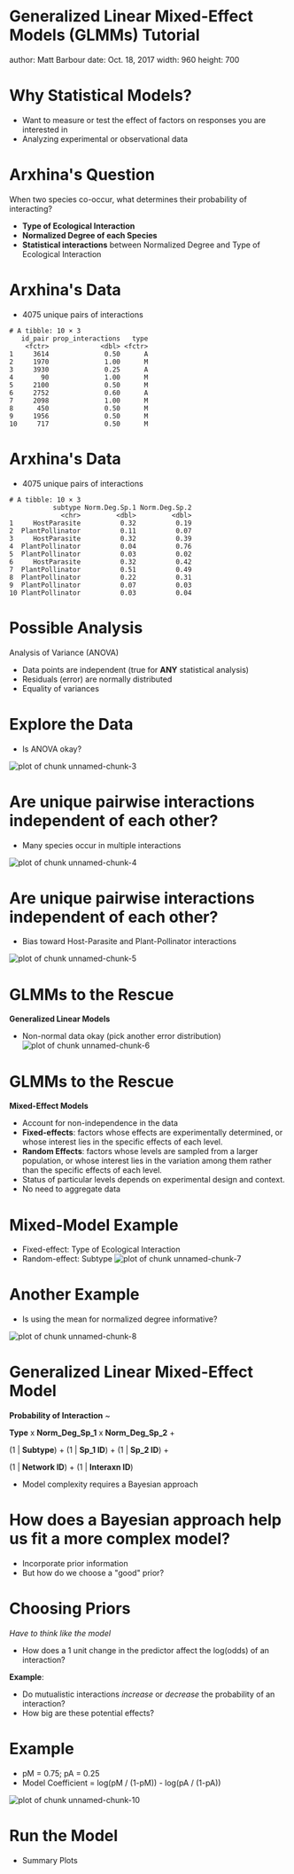 Generalized Linear Mixed-Effect Models (GLMMs) Tutorial
==========================================================
author: Matt Barbour
date: Oct. 18, 2017
width: 960
height: 700


Why Statistical Models?
=============================
- Want to measure or test the effect of factors on responses you are interested in
- Analyzing experimental or observational data


Arxhina's Question
========================================================

When two species co-occur, what determines their probability of interacting?
- **Type of Ecological Interaction**
- **Normalized Degree of each Species**
- **Statistical interactions** between Normalized Degree and Type of Ecological Interaction


Arxhina's Data
========================================================

- 4075 unique pairs of interactions


```
# A tibble: 10 × 3
   id_pair prop_interactions   type
    <fctr>             <dbl> <fctr>
1     3614              0.50      A
2     1970              1.00      M
3     3930              0.25      A
4       90              1.00      M
5     2100              0.50      M
6     2752              0.60      A
7     2098              1.00      M
8      450              0.50      M
9     1956              0.50      M
10     717              0.50      M
```

Arxhina's Data
========================================================

- 4075 unique pairs of interactions

```
# A tibble: 10 × 3
           subtype Norm.Deg.Sp.1 Norm.Deg.Sp.2
             <chr>         <dbl>         <dbl>
1     HostParasite          0.32          0.19
2  PlantPollinator          0.11          0.07
3     HostParasite          0.32          0.39
4  PlantPollinator          0.04          0.76
5  PlantPollinator          0.03          0.02
6     HostParasite          0.32          0.42
7  PlantPollinator          0.51          0.49
8  PlantPollinator          0.22          0.31
9  PlantPollinator          0.07          0.03
10 PlantPollinator          0.03          0.04
```

Possible Analysis
=========================
Analysis of Variance (ANOVA)
- Data points are independent (true for **ANY** statistical analysis)
- Residuals (error) are normally distributed
- Equality of variances


Explore the Data
=======================
- Is ANOVA okay?

![plot of chunk unnamed-chunk-3](GLMM_tutorial-figure/unnamed-chunk-3-1.png)


Are unique pairwise interactions independent of each other?
===========================================================
- Many species occur in multiple interactions

![plot of chunk unnamed-chunk-4](GLMM_tutorial-figure/unnamed-chunk-4-1.png)


Are unique pairwise interactions independent of each other?
===========================================================
- Bias toward Host-Parasite and Plant-Pollinator interactions

![plot of chunk unnamed-chunk-5](GLMM_tutorial-figure/unnamed-chunk-5-1.png)

GLMMs to the Rescue 
===================

**Generalized Linear Models**
- Non-normal data okay (pick another error distribution)
![plot of chunk unnamed-chunk-6](GLMM_tutorial-figure/unnamed-chunk-6-1.png)


GLMMs to the Rescue 
===================

**Mixed-Effect Models**
- Account for non-independence in the data
- **Fixed-effects**: factors whose effects are experimentally determined, or whose interest lies in the specific effects of each level.
- **Random Effects**: factors whose levels are sampled from a larger population, or whose interest lies in the variation among them rather than the specific effects of each level.
- Status of particular levels depends on experimental design and context.
- No need to aggregate data


Mixed-Model Example
==================
- Fixed-effect: Type of Ecological Interaction
- Random-effect: Subtype
![plot of chunk unnamed-chunk-7](GLMM_tutorial-figure/unnamed-chunk-7-1.png)


Another Example 
=========================
- Is using the mean for normalized degree informative?

![plot of chunk unnamed-chunk-8](GLMM_tutorial-figure/unnamed-chunk-8-1.png)

Generalized Linear Mixed-Effect Model
=====================================

**Probability of Interaction** ~ 

  **Type** x **Norm_Deg_Sp_1** x **Norm_Deg_Sp_2** +
  
  (1 | **Subtype**) + (1 | **Sp_1 ID**) + (1 | **Sp_2 ID**) + 
  
  (1 | **Network ID**) + (1 | **Interaxn ID**)
  
- Model complexity requires a Bayesian approach



How does a Bayesian approach help us fit a more complex model?
=============================================================
- Incorporate prior information
- But how do we choose a "good" prior?


Choosing Priors
================
*Have to think like the model*

- How does a 1 unit change in the predictor affect the log(odds) of an interaction? 

**Example**:
- Do mutualistic interactions *increase* or *decrease* the probability of an interaction?
- How big are these potential effects?


Example
=============
- pM = 0.75; pA = 0.25
- Model Coefficient = log(pM / (1-pM)) - log(pA / (1-pA))

![plot of chunk unnamed-chunk-10](GLMM_tutorial-figure/unnamed-chunk-10-1.png)

Run the Model
==============
- Summary Plots





